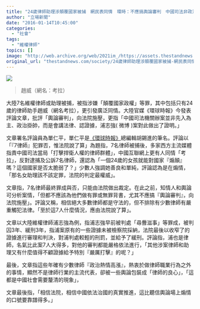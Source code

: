 ```yaml
---
title: "24歲律師助理涉顛覆國家被捕　網民表同情　環時：不應搞輿論審判　中國司法非政治掛帥、不先入為主"
author: "立場新聞"
date: "2016-01-14T10:45:00"
categories:
  - "社會"
tags:
  - "維權律師"
topics: []
image: "http://web.archive.org/web/2021im_/https://assets.thestandnews.com/media/photos/020-20Copy20copy_1RSq5.png"
original_url: "thestandnews.com/society/24歲律師助理涉顛覆國家被捕-網民表同情-環時-不應搞輿論審判-中國司法非政治掛帥-不先入為主"
---
```

![](http://web.archive.org/web/2021im_/https://assets.thestandnews.com/media/photos/020-20Copy20copy_1RSq5.png)

> 趙威（網名：考拉）

大陸7名維權律師或助理被捕，被指涉嫌「顛覆國家政權」等罪，其中包括只有24歲的律師助手趙威（網名考拉），更引發廣泛同情。大陸官媒《環球時報》今發表評論文章，批評「輿論審判」，向法院施壓，更指「中國司法機關辦案並非先入為主、政治掛帥，而是會講法律、認證據，浦志強( 微博 )案對此做出了證明。」

文章署名評論員為單仁平，單仁平是[《環球時報》](http://web.archive.org/web/20210708015243/http://news.qq.com/a/20160114/008887.htm)總編輯胡錫進的筆名。評論以「『7律師』犯罪否，惟法院說了算」為題指，7名律師被捕後，多家西方主流媒體指責中國司法當局「打擊捍衛人權的律師群體」，中國互聯網上更有人同情「考拉」，反對逮捕及公訴7名律師，還認為「一個24歲的女孩就能對國家『煽顛』嗎？這個國家是否太脆弱了？」少數人強調她善良和單純，評論認為是在煽情，「那名女助理該不該定罪，法院的判定最權威」。

文章指，7名律師最終罪成與否，只能由法院做出裁定。在此之前，知情人和輿論可分析案情，「但都不應該為他們做有罪或無罪背書，尤其不應搞『輿論審判』，向法院施壓」。評論又稱，相信絕大多數律師都是守法的，但不排除有少數律師有嚴重觸犯法律。「至於這7人什麼情況，應由法院說了算」。

文章以大陸維權律師浦志強為例，指浦志強早前被判處「尋釁滋事」等罪成，被判囚3年、緩刑3年，指浦案原有的一些證據未被檢察院採納，法院最後以收窄了的證據進行審理和判決，對浦判處較輕的刑罰，並給予了緩刑。評論指，浦也是律師，名氣比此案7人大得多，對他的審判都能嚴格依法進行，「其他涉案律師和助理又有什麼值得不顧證據給予特別『嚴厲打擊』的呢？」

最後，文章指這些年確有少數律師『政治熱情高漲』，熱衷於做律師職業行為之外的事情，顯然不是律師行業的主流代表，卻被一些輿論包裝成「律師的良心」，「這都是中國社會需要釐清的現象」，

文章最後指，「相信法院，相信中國依法治國的真實推進，這比聽信輿論場上煽情的口號要靠譜得多。」